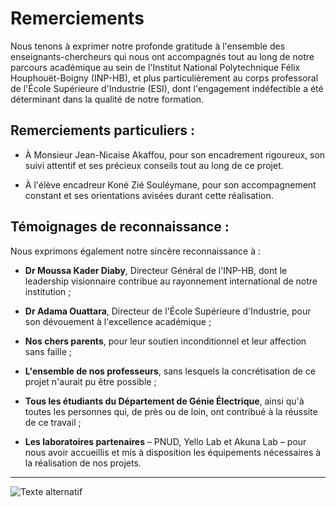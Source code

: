 # Remerciements

Nous tenons à exprimer notre profonde gratitude à l'ensemble des enseignants-chercheurs qui nous ont accompagnés tout au long de notre parcours académique au sein de l'Institut National Polytechnique Félix Houphouët-Boigny (INP-HB), et plus particulièrement au corps professoral de l'École Supérieure d'Industrie (ESI), dont l'engagement indéfectible a été déterminant dans la qualité de notre formation.

## **Remerciements particuliers :**  

- À Monsieur Jean-Nicaise Akaffou, pour son encadrement rigoureux, son suivi attentif et ses précieux conseils tout au long de ce projet.  

- À l'élève encadreur Koné Zié Souléymane, pour son accompagnement constant et ses orientations avisées durant cette réalisation.

## **Témoignages de reconnaissance :**  

Nous exprimons également notre sincère reconnaissance à :  

- **Dr Moussa Kader Diaby**, Directeur Général de l'INP-HB, dont le leadership visionnaire contribue au rayonnement international de notre institution ;  
  
- **Dr Adama Ouattara**, Directeur de l'École Supérieure d'Industrie, pour son dévouement à l'excellence académique ;  
  
- **Nos chers parents**, pour leur soutien inconditionnel et leur affection sans faille ;

- **L'ensemble de nos professeurs**, sans lesquels la concrétisation de ce projet n'aurait pu être possible ;  
  
- **Tous les étudiants du Département de Génie Électrique**, ainsi qu'à toutes les personnes qui, de près ou de loin, ont contribué à la réussite de ce travail ;  
  
- **Les laboratoires partenaires** – PNUD, Yello Lab et Akuna Lab – pour nous avoir accueillis et mis à disposition les équipements nécessaires à la réalisation de nos projets.

---

![Texte alternatif](https://www.bmxdescartes.com/media/uploaded/sites/10891/actualite/5e301fc57f161_merci.gif "Titre optionnel")
